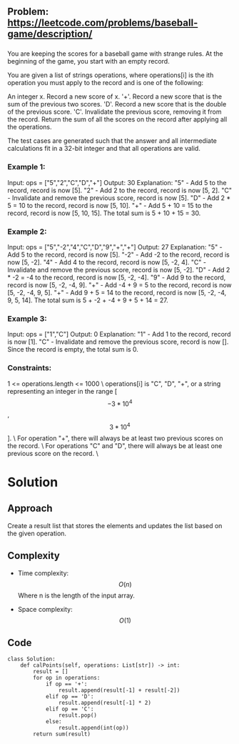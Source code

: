 ## Problem: https://leetcode.com/problems/baseball-game/description/
### 
You are keeping the scores for a baseball game with strange rules. At the beginning of the game, you start with an empty record.

You are given a list of strings operations, where operations[i] is the ith operation you must apply to the record and is one of the following:

An integer x.
Record a new score of x.
'+'.
Record a new score that is the sum of the previous two scores.
'D'.
Record a new score that is the double of the previous score.
'C'.
Invalidate the previous score, removing it from the record.
Return the sum of all the scores on the record after applying all the operations.

The test cases are generated such that the answer and all intermediate calculations fit in a 32-bit integer and that all operations are valid.

### Example 1:
Input: ops = ["5","2","C","D","+"]
Output: 30
Explanation:
"5" - Add 5 to the record, record is now [5].
"2" - Add 2 to the record, record is now [5, 2].
"C" - Invalidate and remove the previous score, record is now [5].
"D" - Add 2 * 5 = 10 to the record, record is now [5, 10].
"+" - Add 5 + 10 = 15 to the record, record is now [5, 10, 15].
The total sum is 5 + 10 + 15 = 30.

### Example 2:
Input: ops = ["5","-2","4","C","D","9","+","+"]
Output: 27
Explanation:
"5" - Add 5 to the record, record is now [5].
"-2" - Add -2 to the record, record is now [5, -2].
"4" - Add 4 to the record, record is now [5, -2, 4].
"C" - Invalidate and remove the previous score, record is now [5, -2].
"D" - Add 2 * -2 = -4 to the record, record is now [5, -2, -4].
"9" - Add 9 to the record, record is now [5, -2, -4, 9].
"+" - Add -4 + 9 = 5 to the record, record is now [5, -2, -4, 9, 5].
"+" - Add 9 + 5 = 14 to the record, record is now [5, -2, -4, 9, 5, 14].
The total sum is 5 + -2 + -4 + 9 + 5 + 14 = 27.

### Example 3:
Input: ops = ["1","C"]
Output: 0
Explanation:
"1" - Add 1 to the record, record is now [1].
"C" - Invalidate and remove the previous score, record is now [].
Since the record is empty, the total sum is 0.

### Constraints:
1 <= operations.length <= 1000 \\
operations[i] is "C", "D", "+", or a string representing an integer in the range [$$-3 * 10^4$$, $$3 * 10^4$$]. \\
For operation "+", there will always be at least two previous scores on the record. \\
For operations "C" and "D", there will always be at least one previous score on the record. \\

# Solution

## Approach
Create a result list that stores the elements and updates the list based on the given operation.
## Complexity
- Time complexity:
$$O(n)$$ Where n is the length of the input array.

- Space complexity:
$$O(1)$$

## Code
```python3 
class Solution:
    def calPoints(self, operations: List[str]) -> int:
        result = []
        for op in operations:
            if op == '+':
                result.append(result[-1] + result[-2])
            elif op == 'D':
                result.append(result[-1] * 2)
            elif op == 'C':
                result.pop()
            else:
                result.append(int(op))
        return sum(result)
```